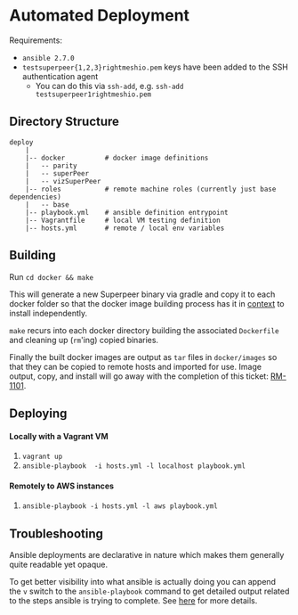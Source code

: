 # Automated Deployment

Requirements:
- `ansible 2.7.0`
- `testsuperpeer{1,2,3}rightmeshio.pem` keys have been added to the SSH authentication agent
    - You can do this via `ssh-add`, e.g. `ssh-add testsuperpeer1rightmeshio.pem`

## Directory Structure

```
deploy
    |
    |-- docker          # docker image definitions
    |   -- parity
    |   -- superPeer
    |   -- vizSuperPeer
    |-- roles           # remote machine roles (currently just base dependencies)
    |   -- base
    |-- playbook.yml    # ansible definition entrypoint
    |-- Vagrantfile     # local VM testing definition
    |-- hosts.yml       # remote / local env variables
```

## Building
Run `cd docker && make` 

This will generate a new Superpeer binary via gradle and copy it to each docker folder so that the
docker image building process has it in [context](https://docs.docker.com/engine/reference/commandline/build/#extended-description) to install independently.

`make` recurs into each docker directory building the associated `Dockerfile` and cleaning up (`rm`'ing) copied binaries.

Finally the built docker images are output as `tar` files in `docker/images` so that they can be copied to remote hosts and imported for use. Image output, copy, and install will go away with the completion of this ticket: [RM-1101](https://projects.leftofthedot.com:8443/browse/RM-1101).

## Deploying

#### Locally with a Vagrant VM
1. `vagrant up`
2. `ansible-playbook  -i hosts.yml -l localhost playbook.yml`

#### Remotely to AWS instances
1. `ansible-playbook -i hosts.yml -l aws playbook.yml`


## Troubleshooting
Ansible deployments are declarative in nature which makes them generally quite readable yet opaque.

To get better visibility into what ansible is actually doing you can append the `v` switch to the `ansible-playbook` command to get detailed output related to the steps ansible is trying to complete. See [here](https://docs.ansible.com/ansible/2.4/ansible-playbook.html#cmdoption-ansible-playbook-v) for more details.




     